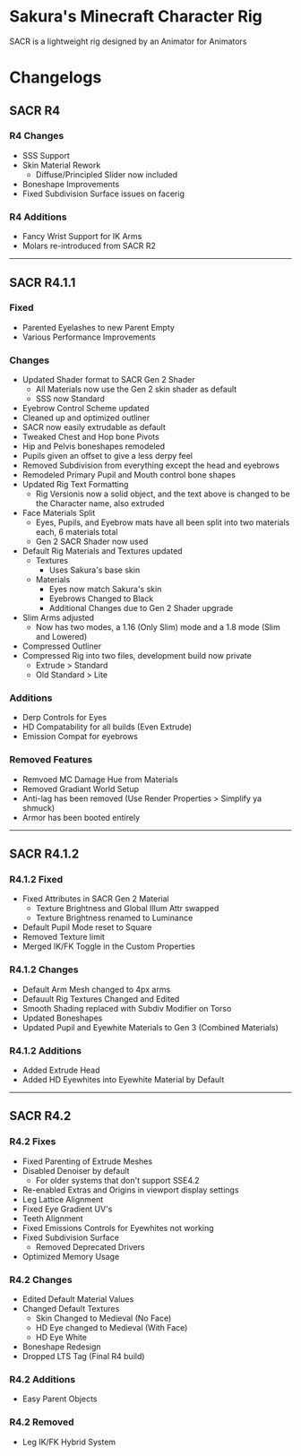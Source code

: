 # Sakura's Minecraft Character Rig
SACR is a lightweight rig designed by an Animator for Animators

# Changelogs
## SACR R4

### R4 Changes

- SSS Support
- Skin Material Rework
  - Diffuse/Principled Slider now included
- Boneshape Improvements
- Fixed Subdivision Surface issues on facerig

### R4 Additions

- Fancy Wrist Support for IK Arms
- Molars re-introduced from SACR R2

-----

## SACR R4.1.1

### Fixed

- Parented Eyelashes to new Parent Empty
- Various Performance Improvements

### Changes

- Updated Shader format to SACR Gen 2 Shader
  - All Materials now use the Gen 2 skin shader as default
  - SSS now Standard
- Eyebrow Control Scheme updated
- Cleaned up and optimized outliner
- SACR now easily extrudable as default
- Tweaked Chest and Hop bone Pivots
- Hip and Pelvis boneshapes remodeled
- Pupils given an offset to give a less derpy feel
- Removed Subdivision from everything except the head and eyebrows
- Remodeled Primary Pupil and Mouth control bone shapes
- Updated Rig Text Formatting
  - Rig Versionis now a solid object, and the text above is changed to be the Character name, also extruded
- Face Materials Split
  - Eyes, Pupils, and Eyebrow mats have all been split into two materials each, 6 materials total
  - Gen 2 SACR Shader now used
- Default Rig Materials and Textures updated
  - Textures
    - Uses Sakura's base skin
  - Materials
    - Eyes now match Sakura's skin
    - Eyebrows Changed to Black
    - Additional Changes due to Gen 2 Shader upgrade
- Slim Arms adjusted
  - Now has two modes, a 1.16 (Only Slim) mode and a 1.8 mode (Slim and Lowered)
- Compressed Outliner
- Compressed Rig into two files, development build now private
  - Extrude > Standard
  - Old Standard > Lite

### Additions

- Derp Controls for Eyes
- HD Compatability for all builds (Even Extrude)
- Emission Compat for eyebrows

### Removed Features

- Remvoed MC Damage Hue from Materials
- Removed Gradiant World Setup
- Anti-lag has been removed (Use Render Properties > Simplify ya shmuck)
- Armor has been booted entirely

-----

## SACR R4.1.2

### R4.1.2 Fixed

- Fixed Attributes in SACR Gen 2 Material
  - Texture Brightness and Global Illum Attr swapped
  - Texture Brightness renamed to Luminance
- Default Pupil Mode reset to Square
- Removed Texture limit
- Merged IK/FK Toggle in the Custom Properties

### R4.1.2 Changes

- Default Arm Mesh changed to 4px arms
- Defauult Rig Textures Changed and Edited
- Smooth Shading replaced with Subdiv Modifier on Torso
- Updated Boneshapes
- Updated Pupil and Eyewhite Materials to Gen 3 (Combined Materials)

### R4.1.2 Additions

- Added Extrude Head
- Added HD Eyewhites into Eyewhite Material by Default

-----

## SACR R4.2

### R4.2 Fixes

- Fixed Parenting of Extrude Meshes
- Disabled Denoiser by default
  - For older systems that don't support SSE4.2
- Re-enabled Extras and Origins in viewport display settings
- Leg Lattice Alignment
- Fixed Eye Gradient UV's
- Teeth Alignment
- Fixed Emissions Controls for Eyewhites not working
- Fixed Subdivision Surface
  - Removed Deprecated Drivers
- Optimized Memory Usage

### R4.2 Changes

- Edited Default Material Values
- Changed Default Textures
  - Skin Changed to Medieval (No Face)
  - HD Eye changed to Medieval (With Face)
  - HD Eye White
- Boneshape Redesign
- Dropped LTS Tag (Final R4 build)

### R4.2 Additions

- Easy Parent Objects

### R4.2 Removed

- Leg IK/FK Hybrid System
